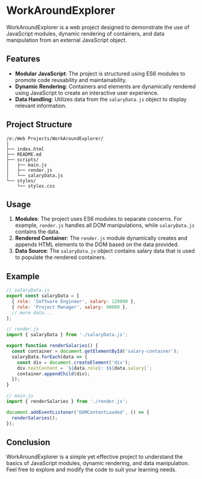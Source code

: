 # WorkAroundExplorer

WorkAroundExplorer is a web project designed to demonstrate the use of JavaScript modules, dynamic rendering of containers, and data manipulation from an external JavaScript object.

## Features

- **Modular JavaScript**: The project is structured using ES6 modules to promote code reusability and maintainability.
- **Dynamic Rendering**: Containers and elements are dynamically rendered using JavaScript to create an interactive user experience.
- **Data Handling**: Utilizes data from the `salaryData.js` object to display relevant information.

## Project Structure

```
/e:/Web Projects/WorkAroundExplorer/
│
├── index.html
├── README.md
├── scripts/
│   ├── main.js
│   ├── render.js
│   └── salaryData.js
└── styles/
    └── styles.css
```

## Usage

1. **Modules**: The project uses ES6 modules to separate concerns. For example, `render.js` handles all DOM manipulations, while `salaryData.js` contains the data.
2. **Rendered Container**: The `render.js` module dynamically creates and appends HTML elements to the DOM based on the data provided.
3. **Data Source**: The `salaryData.js` object contains salary data that is used to populate the rendered containers.

## Example

```javascript
// salaryData.js
export const salaryData = [
  { role: 'Software Engineer', salary: 120000 },
  { role: 'Project Manager', salary: 90000 },
  // more data...
];

// render.js
import { salaryData } from './salaryData.js';

export function renderSalaries() {
  const container = document.getElementById('salary-container');
  salaryData.forEach(data => {
    const div = document.createElement('div');
    div.textContent = `${data.role}: $${data.salary}`;
    container.appendChild(div);
  });
}

// main.js
import { renderSalaries } from './render.js';

document.addEventListener('DOMContentLoaded', () => {
  renderSalaries();
});
```

## Conclusion

WorkAroundExplorer is a simple yet effective project to understand the basics of JavaScript modules, dynamic rendering, and data manipulation. Feel free to explore and modify the code to suit your learning needs.
